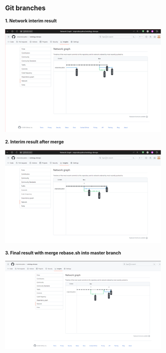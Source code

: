 ## Git branches

#### 1. Network interim result

![](img/network-interim-result.png)

#### 2. Interim result after merge

![](img/network-interim-result-after-merge.png)

#### 3. Final result with merge rebase.sh into master branch

![](img/git-merge-rebase-to-master.png)